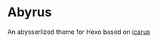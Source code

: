 # Abyrus

An abysserlized theme for Hexo based on [icarus](https://github.com/ppoffice/hexo-theme-icarus)